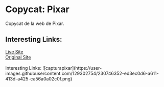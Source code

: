 # Copycat: Pixar
Copycat de la web de Pixar.<br>

<h2>Interesting Links:</h2>
<a href="https://alejandroochandodev.github.io/pixar/">Live Site</a><br>
<a href="https://www.pixar.com/">Original Site<a><br><br

<h2>Interesting Links:</h2>
![capturapixar](https://user-images.githubusercontent.com/129302754/230746352-ed3ec0d6-a611-413d-a425-ca56a0a02c0f.png)
